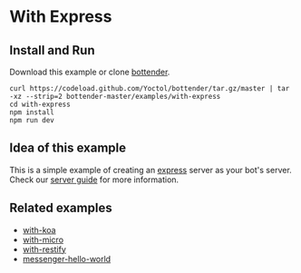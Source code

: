 # With Express

## Install and Run

Download this example or clone [bottender](https://github.com/Yoctol/bottender).

```
curl https://codeload.github.com/Yoctol/bottender/tar.gz/master | tar -xz --strip=2 bottender-master/examples/with-express
cd with-express
npm install
npm run dev
```

## Idea of this example

This is a simple example of creating an [express](https://github.com/expressjs/express) server as your bot's server.  
Check our [server guide](https://yoctol.github.io/bottender-docs/docs/Guides-Server) for more information.

## Related examples

- [with-koa](../with-koa)
- [with-micro](../with-micro)
- [with-restify](../with-restify)
- [messenger-hello-world](../messenger-hello-world)
